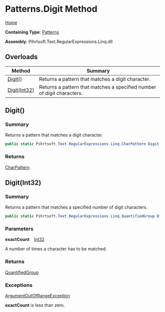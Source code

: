 # Patterns\.Digit Method

[Home](../../../../../../README.md)

**Containing Type**: [Patterns](../README.md)

**Assembly**: Pihrtsoft\.Text\.RegularExpressions\.Linq\.dll

## Overloads

| Method | Summary |
| ------ | ------- |
| [Digit()](#Pihrtsoft_Text_RegularExpressions_Linq_Patterns_Digit) | Returns a pattern that matches a digit character\. |
| [Digit(Int32)](#Pihrtsoft_Text_RegularExpressions_Linq_Patterns_Digit_System_Int32_) | Returns a pattern that matches a specified number of digit characters\. |

## Digit\(\) <a name="Pihrtsoft_Text_RegularExpressions_Linq_Patterns_Digit"></a>

### Summary

Returns a pattern that matches a digit character\.

```csharp
public static Pihrtsoft.Text.RegularExpressions.Linq.CharPattern Digit()
```

### Returns

[CharPattern](../../CharPattern/README.md)

## Digit\(Int32\) <a name="Pihrtsoft_Text_RegularExpressions_Linq_Patterns_Digit_System_Int32_"></a>

### Summary

Returns a pattern that matches a specified number of digit characters\.

```csharp
public static Pihrtsoft.Text.RegularExpressions.Linq.QuantifiedGroup Digit(int exactCount)
```

### Parameters

**exactCount** &ensp; [Int32](https://docs.microsoft.com/en-us/dotnet/api/system.int32)

A number of times a character has to be matched\.

### Returns

[QuantifiedGroup](../../QuantifiedGroup/README.md)

### Exceptions

[ArgumentOutOfRangeException](https://docs.microsoft.com/en-us/dotnet/api/system.argumentoutofrangeexception)

**exactCount** is less than zero\.

